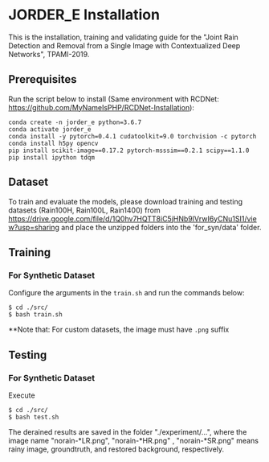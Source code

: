 # JORDER_E Installation
This is the installation, training and validating guide for the "Joint Rain Detection and Removal from a Single Image with Contextualized Deep Networks", TPAMI-2019.

## Prerequisites

Run the script below to install (Same environment with RCDNet: https://github.com/MyNameIsPHP/RCDNet-Installation):
```
conda create -n jorder_e python=3.6.7
conda activate jorder_e
conda install -y pytorch=0.4.1 cudatoolkit=9.0 torchvision -c pytorch
conda install h5py opencv
pip install scikit-image==0.17.2 pytorch-msssim==0.2.1 scipy==1.1.0
pip install ipython tdqm
```

## Dataset  
To train and evaluate the models, please download training and testing datasets (Rain100H, Rain100L, Rain1400) from 
https://drive.google.com/file/d/1Q0hv7HQTT8iC5jHNb9lVrwI6yCNu1SI1/view?usp=sharing
and place the unzipped folders into the 'for_syn/data' folder.

## Training
###  For Synthetic Dataset 
Configure the arguments in the `train.sh` and run the commands below:
```
$ cd ./src/ 
$ bash train.sh
```
**Note that:  For custom datasets, the image must have `.png` suffix


## Testing
### For Synthetic Dataset
Execute
```
$ cd ./src/
$ bash test.sh
```
The derained results are saved in the folder "./experiment/...", where the image name "norain-*LR.png", "norain-*HR.png" , "norain-*SR.png" means rainy image, groundtruth, and restored background, respectively. 
